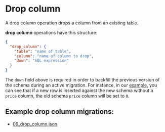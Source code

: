 # Drop column

A drop column operation drops a column from an existing table.

**drop column** operations have this structure:

```json
{
  "drop_column": {
    "table": "name of table",
    "column": "name of column to drop",
    "down": "SQL expression"
  }
}
```

The `down` field above is required in order to backfill the previous version of the schema during an active migration. For instance, in our [example](../../examples/09_drop_column.json), you can see that if a new row is inserted against the new schema without a `price` column, the old schema `price` column will be set to `0`.

## Example **drop column** migrations:

- [09_drop_column.json](../../examples/09_drop_column.json)
